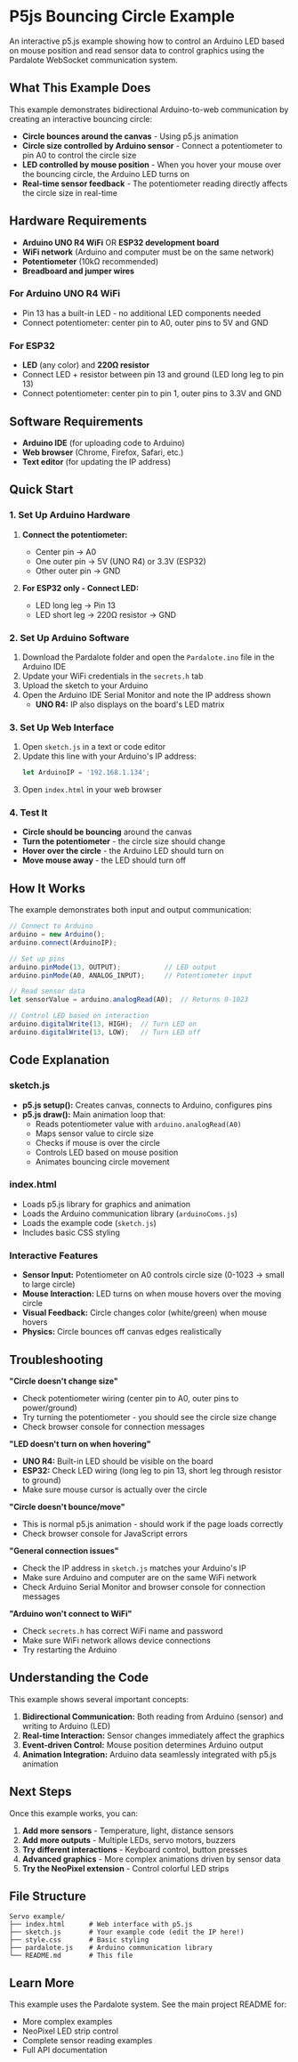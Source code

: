# P5js Bouncing Circle Example

An interactive p5.js example showing how to control an Arduino LED based on mouse position and read sensor data to control graphics using the Pardalote WebSocket communication system.

## What This Example Does

This example demonstrates bidirectional Arduino-to-web communication by creating an interactive bouncing circle:
- **Circle bounces around the canvas** - Using p5.js animation
- **Circle size controlled by Arduino sensor** - Connect a potentiometer to pin A0 to control the circle size
- **LED controlled by mouse position** - When you hover your mouse over the bouncing circle, the Arduino LED turns on
- **Real-time sensor feedback** - The potentiometer reading directly affects the circle size in real-time

## Hardware Requirements

- **Arduino UNO R4 WiFi** OR **ESP32 development board**
- **WiFi network** (Arduino and computer must be on the same network)
- **Potentiometer** (10kΩ recommended)
- **Breadboard and jumper wires**

### For Arduino UNO R4 WiFi
- Pin 13 has a built-in LED - no additional LED components needed
- Connect potentiometer: center pin to A0, outer pins to 5V and GND

### For ESP32
- **LED** (any color) and **220Ω resistor**
- Connect LED + resistor between pin 13 and ground (LED long leg to pin 13)
- Connect potentiometer: center pin to pin 1, outer pins to 3.3V and GND

## Software Requirements

- **Arduino IDE** (for uploading code to Arduino)
- **Web browser** (Chrome, Firefox, Safari, etc.)
- **Text editor** (for updating the IP address)

## Quick Start

### 1. Set Up Arduino Hardware

1. **Connect the potentiometer:**
   - Center pin → A0
   - One outer pin → 5V (UNO R4) or 3.3V (ESP32)
   - Other outer pin → GND

2. **For ESP32 only - Connect LED:**
   - LED long leg → Pin 13
   - LED short leg → 220Ω resistor → GND

### 2. Set Up Arduino Software

1. Download the Pardalote folder and open the `Pardalote.ino` file in the Arduino IDE
2. Update your WiFi credentials in the `secrets.h` tab
3. Upload the sketch to your Arduino
4. Open the Arduino IDE Serial Monitor and note the IP address shown
   - **UNO R4:** IP also displays on the board's LED matrix

### 3. Set Up Web Interface

1. Open `sketch.js` in a text or code editor
2. Update this line with your Arduino's IP address:
   ```javascript
   let ArduinoIP = '192.168.1.134';
   ```
3. Open `index.html` in your web browser

### 4. Test It

- **Circle should be bouncing** around the canvas
- **Turn the potentiometer** - the circle size should change
- **Hover over the circle** - the Arduino LED should turn on
- **Move mouse away** - the LED should turn off

## How It Works

The example demonstrates both input and output communication:

```javascript
// Connect to Arduino
arduino = new Arduino();
arduino.connect(ArduinoIP);

// Set up pins
arduino.pinMode(13, OUTPUT);           // LED output
arduino.pinMode(A0, ANALOG_INPUT);     // Potentiometer input

// Read sensor data
let sensorValue = arduino.analogRead(A0);  // Returns 0-1023

// Control LED based on interaction
arduino.digitalWrite(13, HIGH);  // Turn LED on
arduino.digitalWrite(13, LOW);   // Turn LED off
```

## Code Explanation

### sketch.js
- **p5.js setup():** Creates canvas, connects to Arduino, configures pins
- **p5.js draw():** Main animation loop that:
  - Reads potentiometer value with `arduino.analogRead(A0)`
  - Maps sensor value to circle size
  - Checks if mouse is over the circle
  - Controls LED based on mouse position
  - Animates bouncing circle movement

### index.html
- Loads p5.js library for graphics and animation
- Loads the Arduino communication library (`arduinoComs.js`)
- Loads the example code (`sketch.js`)
- Includes basic CSS styling

### Interactive Features
- **Sensor Input:** Potentiometer on A0 controls circle size (0-1023 → small to large circle)
- **Mouse Interaction:** LED turns on when mouse hovers over the moving circle
- **Visual Feedback:** Circle changes color (white/green) when mouse hovers
- **Physics:** Circle bounces off canvas edges realistically

## Troubleshooting

**"Circle doesn't change size"**
- Check potentiometer wiring (center pin to A0, outer pins to power/ground)
- Try turning the potentiometer - you should see the circle size change
- Check browser console for connection messages

**"LED doesn't turn on when hovering"**
- **UNO R4:** Built-in LED should be visible on the board
- **ESP32:** Check LED wiring (long leg to pin 13, short leg through resistor to ground)
- Make sure mouse cursor is actually over the circle

**"Circle doesn't bounce/move"**
- This is normal p5.js animation - should work if the page loads correctly
- Check browser console for JavaScript errors

**"General connection issues"**
- Check the IP address in `sketch.js` matches your Arduino's IP
- Make sure Arduino and computer are on the same WiFi network
- Check Arduino Serial Monitor and browser console for connection messages

**"Arduino won't connect to WiFi"**
- Check `secrets.h` has correct WiFi name and password
- Make sure WiFi network allows device connections
- Try restarting the Arduino

## Understanding the Code

This example shows several important concepts:

1. **Bidirectional Communication:** Both reading from Arduino (sensor) and writing to Arduino (LED)
2. **Real-time Interaction:** Sensor changes immediately affect the graphics
3. **Event-driven Control:** Mouse position determines Arduino output
4. **Animation Integration:** Arduino data seamlessly integrated with p5.js animation

## Next Steps

Once this example works, you can:

1. **Add more sensors** - Temperature, light, distance sensors
2. **Add more outputs** - Multiple LEDs, servo motors, buzzers
3. **Try different interactions** - Keyboard control, button presses
4. **Advanced graphics** - More complex animations driven by sensor data
5. **Try the NeoPixel extension** - Control colorful LED strips

## File Structure
```
Servo example/
├── index.html      # Web interface with p5.js
├── sketch.js       # Your example code (edit the IP here!)
├── style.css       # Basic styling
├── pardalote.js    # Arduino communication library
└── README.md       # This file
```

## Learn More

This example uses the Pardalote system. See the main project README for:
- More complex examples
- NeoPixel LED strip control
- Complete sensor reading examples  
- Full API documentation